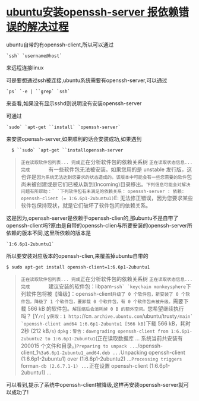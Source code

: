 # [ubuntu安装openssh-server 报依赖错误的解决过程](https://www.cnblogs.com/mliudong/p/4094519.html)



ubuntu自带的有openssh-client,所以可以通过

```
`ssh` `username@host`
```

来远程连接linux

可是要想通过ssh被连接,ubuntu系统需要有openssh-server,可以通过

```
`ps` `-e | ``grep` `ssh`
```

来查看,如果没有显示sshd则说明没有安装openssh-server

可通过

```
`sudo` `apt-get ``install` `openssh-server`
```

来安装openssh-server,如果顺利的话会安装成功,如果遇到

``` 
  $ ``sudo` `apt-get ``installopenssh-server
```



> ``正在读取软件包列表... 完成``正在分析软件包的依赖关系树       ``正在读取状态信息... 完成       ``有一些软件包无法被安装。如果您用的是 unstable 发行版，这也许是``因为系统无法达到您要求的状态造成的。该版本中可能会有一些您需要的软件``包尚未被创建或是它们已被从新到(Incoming)目录移出。``下列信息可能会对解决问题有所帮助：` `下列软件包有未满足的依赖关系：`` ``openssh-server : 依赖: openssh-client (= 1:6.6p1-2ubuntu1)``E: 无法修正错误，因为您要求某些软件包保持现状，就是它们破坏了软件包间的依赖关系。

这是因为,openssh-server是依赖于openssh-clien的,那ubuntu不是自带了openssh-client吗?原由是自带的openssh-clien与所要安装的openssh-server所依赖的版本不同,这里所依赖的版本是

```
`1:6.6p1-2ubuntu1`
```

所以要安装对应版本的openssh-clien,来覆盖掉ubuntu自带的

```
$ sudo apt-get install openssh-client=1:6.6p1-2ubuntu1
```





> ``正在读取软件包列表... 完成``正在分析软件包的依赖关系树       ``正在读取状态信息... 完成       ``建议安装的软件包：libpam-``ssh` `keychain monkeysphere``下列软件包将被【降级】：openssh-client``升级了 0 个软件包，新安装了 0 个软件包，降级了 1 个软件包，要卸载 0 个软件包，有 0 个软件包未被升级。``需要下载 566 kB 的软件包。``解压缩后会消耗掉 0 B 的额外空间。``您希望继续执行吗？ [Y``/n``] y``获取：1 http:``//cn``.archive.ubuntu.com``/ubuntu/trusty``/main` `openssh-client amd64 1:6.6p1-2ubuntu1 [566 kB]``下载 566 kB，耗时 2秒 (212 kB``/s``)        ``dpkg：警告：downgrading openssh-client from 1:6.6p1-2ubuntu2 to 1:6.6p1-2ubuntu1``(正在读取数据库 ... 系统当前共安装有 200015 个文件和目录。)``Preparing to unpack ...``/openssh-client_1``%3a6.6p1-2ubuntu1_amd64.deb ...``Unpacking openssh-client (1:6.6p1-2ubuntu1) over (1:6.6p1-2ubuntu2) ...``Processing triggers ``forman``-db (2.6.7.1-1) ...``正在设置 openssh-client (1:6.6p1-2ubuntu1) ...

可以看到,提示了系统中openssh-client被降级,这样再安装openssh-server就可以成功了!